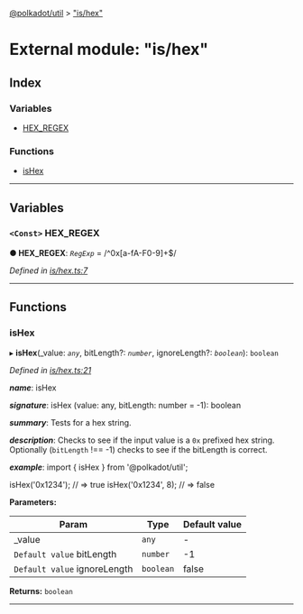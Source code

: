 [@polkadot/util](../README.md) > ["is/hex"](../modules/_is_hex_.md)

# External module: "is/hex"

## Index

### Variables

* [HEX_REGEX](_is_hex_.md#hex_regex)

### Functions

* [isHex](_is_hex_.md#ishex)

---

## Variables

<a id="hex_regex"></a>

### `<Const>` HEX_REGEX

**● HEX_REGEX**: *`RegExp`* =  /^0x[a-fA-F0-9]+$/

*Defined in [is/hex.ts:7](https://github.com/polkadot-js/util/blob/7550b44/packages/util/src/is/hex.ts#L7)*

___

## Functions

<a id="ishex"></a>

###  isHex

▸ **isHex**(_value: *`any`*, bitLength?: *`number`*, ignoreLength?: *`boolean`*): `boolean`

*Defined in [is/hex.ts:21](https://github.com/polkadot-js/util/blob/7550b44/packages/util/src/is/hex.ts#L21)*

*__name__*: isHex

*__signature__*: isHex (value: any, bitLength: number = -1): boolean

*__summary__*: Tests for a hex string.

*__description__*: Checks to see if the input value is a `0x` prefixed hex string. Optionally (`bitLength` !== -1) checks to see if the bitLength is correct.

*__example__*: import { isHex } from '@polkadot/util';

isHex('0x1234'); // => true isHex('0x1234', 8); // => false

**Parameters:**

| Param | Type | Default value |
| ------ | ------ | ------ |
| _value | `any` | - |
| `Default value` bitLength | `number` |  -1 |
| `Default value` ignoreLength | `boolean` | false |

**Returns:** `boolean`

___

